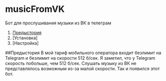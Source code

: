 # musicFromVK
Бот для прослушивания музыки из ВК в телеграм

1. [Предыстория](#Предыстория)
2. [Установка]
3. [Настройка]

##Предыстория
В мой тариф мобильного оператора входит безлимит на Telegram и безлимит на скорости 512 б/сек. Я заметил, что у Telegram скорость побольше, чем 512 б/сек. Слушать музыку из ВК не представлялось возможным из-за малой скорости. Так и появился этот бот.
